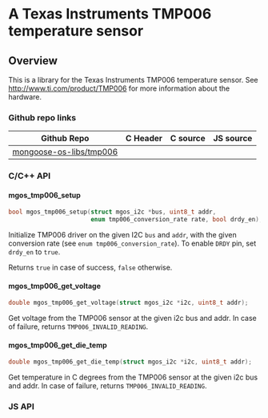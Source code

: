 # A Texas Instruments TMP006 temperature sensor

## Overview

This is a library for the Texas Instruments TMP006 temperature sensor.
See http://www.ti.com/product/TMP006 for more information about the hardware.
### Github repo links
| Github Repo | C Header | C source  | JS source |
| ----------- | -------- | --------  | ----------------- |
| [mongoose-os-libs/tmp006](https://github.com/mongoose-os-libs/tmp006) | &nbsp; | &nbsp;  | &nbsp;         |


### C/С++ API
#### mgos_tmp006_setup

```c
bool mgos_tmp006_setup(struct mgos_i2c *bus, uint8_t addr,
                       enum tmp006_conversion_rate rate, bool drdy_en);
```

Initialize TMP006 driver on the given I2C `bus` and `addr`, with
the given conversion rate (see `enum tmp006_conversion_rate`). To enable
`DRDY` pin, set `drdy_en` to `true`.

Returns `true` in case of success, `false` otherwise.
 
#### mgos_tmp006_get_voltage

```c
double mgos_tmp006_get_voltage(struct mgos_i2c *i2c, uint8_t addr);
```

Get voltage from the TMP006 sensor at the given i2c bus and addr. In case of
failure, returns `TMP006_INVALID_READING`.
 
#### mgos_tmp006_get_die_temp

```c
double mgos_tmp006_get_die_temp(struct mgos_i2c *i2c, uint8_t addr);
```

Get temperature in C degrees from the TMP006 sensor at the given i2c bus and
addr. In case of failure, returns `TMP006_INVALID_READING`.
 

### JS API
